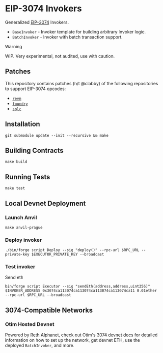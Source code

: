 # EIP-3074 Invokers

Generalized [EIP-3074](https://eips.ethereum.org/EIPS/eip-3074) Invokers. 

- `BaseInvoker` - Invoker template for building arbitrary Invoker logic.
- `BatchInvoker` - Invoker with batch transaction support.

> [!WARNING] 
> WIP. Very experimental, not audited, use with caution.

## Patches

This repository contains patches (h/t @clabby) of the following repositories to support EIP-3074 opcodes:

- [`revm`](https://github.com/wevm/revm/tree/jxom/eip-3074)
- [`foundry`](https://github.com/wevm/foundry/tree/jxom/eip-3074)
- [`solc`](https://github.com/clabby/solidity/tree/cl/eip-3074)

## Installation

```shell
git submodule update --init --recursive && make
```

## Building Contracts

```shell
make build
```

## Running Tests

```shell
make test
```

## Local Devnet Deployment

### Launch Anvil

```shell
make anvil-prague
```

### Deploy invoker

```shell
./bin/forge script Deploy --sig "deploy()" --rpc-url $RPC_URL --private-key $EXECUTOR_PRIVATE_KEY --broadcast
```

### Test invoker

Send eth

```shell
bin/forge script Executor --sig "sendEth(address,address,uint256)" $INVOKER_ADDRESS 0x3074ca113074ca113074ca113074ca113074ca11 0.01ether --rpc-url $RPC_URL --broadcast
```

## 3074-Compatible Networks

### Otim Hosted Devnet

Powered by [Reth Alphanet](https://github.com/paradigmxyz/alphanet), check out Otim's [3074 devnet docs](https://docs.otim.xyz) for detailed information on how to set up the network, get devnet ETH, use the deployed `BatchInvoker`, and more.


